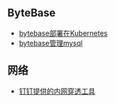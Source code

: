 ## ByteBase
* [bytebase部署在Kubernetes](https://www.bytebase.com/docs/get-started/install/deploy-to-kubernetes/)
* [bytebase管理mysql](https://www.bytebase.com/docs/tutorials/beginner/database-change-management-with-mysql/)



## 网络
* [钉钉提供的内网穿透工具](https://github.com/open-dingtalk/pierced)